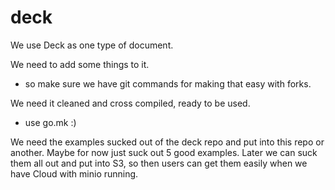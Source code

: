 # deck

We use Deck as one type of document.

We need to add some things to it.
- so make sure we have git commands for making that easy with forks.

We need it cleaned and cross compiled, ready to be used.
- use go.mk :)

We need the examples sucked out of the deck repo and put into this repo or another. Maybe for now just suck out 5 good examples. Later we can suck them all out and put into S3, so then users can get them easily when we have Cloud with minio running.
